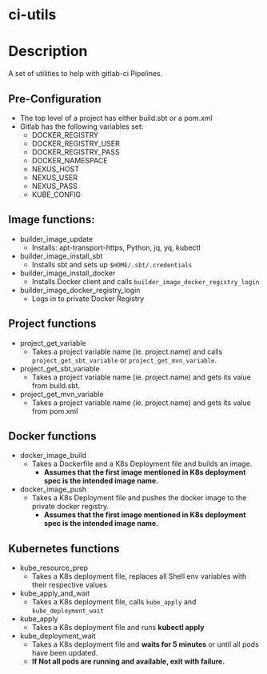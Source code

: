 ci-utils
========

# Description
A set of utilities to help with gitlab-ci Pipelines.

## Pre-Configuration
  - The top level of a project has either build.sbt or a pom.xml
  - Gitlab has the following variables set:
    - DOCKER_REGISTRY
    - DOCKER_REGISTRY_USER
    - DOCKER_REGISTRY_PASS
    - DOCKER_NAMESPACE
    - NEXUS_HOST
    - NEXUS_USER
    - NEXUS_PASS
    - KUBE_CONFIG
    
## Image functions:
  - builder_image_update
    - Installs: apt-transport-https, Python, jq, yq, kubectl
  - builder_image_install_sbt
    - Installs sbt and sets up  `$HOME/.sbt/.credentials`
  - builder_image_install_docker 
    - Installs Docker client and calls `builder_image_docker_registry_login`
  - builder_image_docker_registry_login
    - Logs in to private Docker Registry
    
## Project functions
  - project_get_variable
    - Takes a project variable name (ie. project.name) and calls `project_get_sbt_variable` or `project_get_mvn_variable`.
  - project_get_sbt_variable 
    - Takes a project variable name (ie. project.name) and gets its value from build.sbt.
  - project_get_mvn_variable 
    - Takes a project variable name (ie. project.name) and gets its value from pom.xml

## Docker functions
  - docker_image_build
    - Takes a Dockerfile and a K8s Deployment file and builds an image.
      - __Assumes that the first image mentioned in K8s deployment spec is the intended image name.__
  - docker_image_push
    - Takes a K8s Deployment file and pushes the docker image to the private docker registry.
      - __Assumes that the first image mentioned in K8s deployment spec is the intended image name.__
      
## Kubernetes functions
  - kube_resource_prep
    - Takes a K8s deployment file, replaces all Shell env variables with their respective values
  - kube_apply_and_wait
    - Takes a K8s deployment file, calls `kube_apply` and `kube_deployment_wait`
  - kube_apply
    - Takes a K8s deployment file and runs **kubectl apply**
  - kube_deployment_wait
    - Takes a K8s deployment file and **waits for 5 minutes** or until all pods have been updated.
    - __If Not all pods are running and available, exit with failure.__
